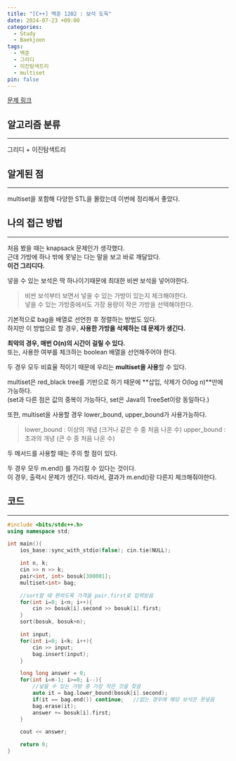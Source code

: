 ```yaml
---
title: "[C++] 백준 1202 : 보석 도둑"
date: 2024-07-23 +09:00
categories:
  - Study
  - Baekjoon
tags:
  - 백준
  - 그리디
  - 이진탐색트리
  - multiset
pin: false
---
```

[문제 링크](https://www.acmicpc.net/problem/1202)

## 알고리즘 분류
---
그리디 + 이진탐색트리

## 알게된 점
---
multiset을 포함해 다양한 STL을 몰랐는데 이번에 정리해서 좋았다.

## 나의 접근 방법
---
처음 봤을 때는 knapsack 문제인가 생각했다.   
근데 가방에 하나 밖에 못넣는 다는 말을 보고 바로 깨달았다.   
**이건 그리디다.**

넣을 수 있는 보석은 딱 하나이기때문에 최대한 비싼 보석을 넣어야한다.

>비싼 보석부터 보면서 넣을 수 있는 가방이 있는지 체크해야한다.    
>넣을 수 있는 가방중에서도 가장 용량이 작은 가방을 선택해야한다.   

기본적으로 bag을 배열로 선언한 후 정렬하는 방법도 있다.   
하지만 이 방법으로 할 경우, **사용한 가방을 삭제하는 데 문제가 생긴다.**

**최악의 경우, 매번 O(n)의 시간이 걸릴 수 있다.**     
또는, 사용한 여부를 체크하는 boolean 배열을 선언해주어야 한다.   

두 경우 모두 비효율 적이기 때문에 우리는 **multiset을 사용**할 수 있다.

multiset은 red_black tree를 기반으로 하기 때문에 **삽입, 삭제가 O(log n)**만에 가능하다.   
(set과 다른 점은 값의 중복이 가능하다, set은 Java의 TreeSet이랑 동일하다.)

또한, multiset을 사용할 경우 lower_bound, upper_bound가 사용가능하다.

>lower_bound : 이상의 개념 (크거나 같은 수 중 처음 나온 수)
>upper_bound : 초과의 개녕 (큰 수 중 처음 나온 수)

두 메서드를 사용할 때는 주의 할 점이 있다.

두 경우 모두 m.end() 를 가리킬 수 있다는 것이다.    
이 경우, 출력시 문제가 생긴다. 따라서, 결과가 m.end()랑 다른지 체크해줘야한다.

## 코드
---
```cpp
#include <bits/stdc++.h>
using namespace std;

int main(){
    ios_base::sync_with_stdio(false); cin.tie(NULL);

    int n, k;
    cin >> n >> k;
    pair<int, int> bosuk[300001];
    multiset<int> bag;

	//sort할 때 편하도록 가격을 pair.first로 입력받음
    for(int i=0; i<n; i++){
        cin >> bosuk[i].second >> bosuk[i].first;
    }
    sort(bosuk, bosuk+n);

    int input;
    for(int i=0; i<k; i++){
        cin >> input;
        bag.insert(input);
    }

    long long answer = 0;
    for(int i=n-1; i>=0; i--){
	    //넣을 수 있는 가방 중 가장 작은 것을 찾음
        auto it = bag.lower_bound(bosuk[i].second);  
        if(it == bag.end()) continue;   //없는 경우에 해당 보석은 못넣음
        bag.erase(it);
        answer += bosuk[i].first;
    }

    cout << answer; 

    return 0;
}
```